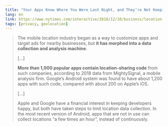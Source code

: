 ```yaml
---
title: "Your Apps Know Where You Were Last Night, and They’re Not Keeping It Secret"
lang: en
link: https://www.nytimes.com/interactive/2018/12/10/business/location-data-privacy-apps.html
tags: [privacy, geolocation]
---
```


> The mobile location industry began as a way to customize apps and target ads for nearby businesses, but **it has morphed into a data collection and analysis machine**.
>
> […]
>
> **More than 1,000 popular apps contain location-sharing code** from such companies, according to 2018 data from MightySignal, a mobile analysis firm. Google’s Android system was found to have about 1,200 apps with such code, compared with about 200 on Apple’s iOS.
>
> […]
>
> Apple and Google have a financial interest in keeping developers happy, but both have taken steps to limit location data collection. In the most recent version of Android, apps that are not in use can collect locations “a few times an hour”, instead of continuously.
